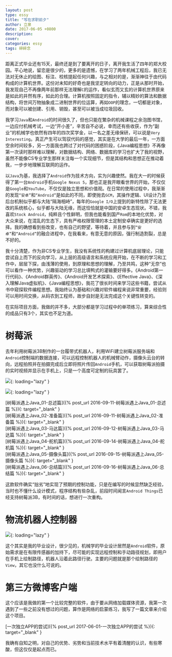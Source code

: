 ```yaml
---
layout: post
type: essy
title: "写在求职前夕"
author: 立泉
date: 2017-06-05 +0800
description: 
cover: 
categories: essy
tags: 碎碎念
---
```


距离正式毕业还有15天，最终还是到了要离开的日子，离开我生活了四年的郑大校园。平心地说，留恋是很少的，更多的是遗憾，在学习了两年机械工程后，我已无法对无休止的绘图、标注、校核提起任何兴趣，与之相对的是，渐渐神往于由代码构成的计算机世界。这份对未知的好奇也是我坚定转向的动力，正是从那时开始，我发现自己不再像两年前那样无法理解`C`的运作，看似玄而又玄的计算机世界原来是如此的井然有序，如此的合理。计算机按照固定的指令，辅以精妙的算法和数据结构，将世间万物抽象成二进制世界的位运算，再如`OOP`的理念，一切都是对象，而对象可以被创建、引用、销毁，甚至可以被当成垃圾回收。

我学习`Java`和`Android`的时间很久了，但也只能在繁杂的机械课程之余泡图书馆，一边应付机械考试，一边“开小差”，辛苦自不必说，幸而还有些收获，作为“副业”的机械学也依然有四年的四次奖学金，以一名之差无缘保研，可以说是`Very Interesting`。真正产生可以驾驭代码的感觉，其实是在大学的最后一年，一方面空余时间较多，另一方面我也跨过了对代码的困惑阶段，《Java编程思想》不再像第一次读时那样难以理解，对数据结构、网络、数据库的学习也扩大了我的视野，虽然不能像CS专业学生那样关注每一个实现细节，但是其结构和思想正在推动着我，一步步地理解互联网的运作。

以`Java`为基，我选择了`Android`作为技术方向，实为兴趣使然。我在大一的时候获得了第一台`Android`手机`Google Nexus 5`，那也正是我开眼看世界的开始，不仅仅是`Google`和`YouTube`，不仅仅是独立思想和价值观。在日常的使用过程中，我渐渐的发现`“安卓”`和`“Android”`是如此的不同，即使抛去`GCM`，其操作逻辑、UI设计乃至后台机制似乎都与大陆“隔海相峙”，每年的`Google I/O`上提到的新特性除了无法更改的系统核心，似乎都与大陆无缘，而这恰恰就是中国的安卓生态现状。不错，我喜欢`Stock Android`，纯粹且个性鲜明，但我也能看到国产`Rom`的本地化优势，对大众来说，在混乱的生态下，具有严格权限管理的本土定制安卓确实是更好的选择。我的确想看到些改变，也有自己的野望，等待着，并且参与到`“安卓”`和`“Android”`的融合进程中，在我看来，有意无意的原因，强行制造割裂，总是不好的。

我十分清楚，作为非CS专业学生，我没有系统性的构建过计算机底层理论，只能尝试自上而下的反向学习，从上层的高级语言和系统应用开始，在不断的学习和工作中，层层下探，由浅薄的使用，到原理和思想的理解，乃至共鸣，这种“无奈”也可以看作一种优势，兴趣驱动的学习总比填鸭式的灌输要好得多。《Android第一行代码》、《Android群英传》、《Android开发艺术探索》、《Effective Java》、《深入理解Java虚拟机》、《Java编程思想》，我花了很长时间来学习这些书籍，尝试从书中窥探软件编程思想。我始终认为基础和兴趣对软件编程来说非常重要，经验则可以用时间交换，从码农到工程师，故步自封是无法完成这个关键性转变的。

在实际项目方面，我做的并不多，大部分都是学习过程中的单项练习，算来综合性的成品只有3个，其实也不足为道。

# 树莓派

去年利用树莓派3B制作的一台履带式机器人，利用WiFi建立树莓派服务端和`Android`控制端的数据连接，可以远程控制机器人的机械臂动作，摄像头云台的转向，远程拍照并在拍摄完成后立即将照片传回`Android`手机，可以获取树莓派拍摄的实时视频并显示在手机上，只是一个高度可定制的玩具罢了。

![](https://apqx.oss-cn-hangzhou.aliyuncs.com/blog/pic/pi_robot_02.jpg){: loading="lazy" }

![](https://apqx.oss-cn-hangzhou.aliyuncs.com/blog/pic/pi_controller.png){: loading="lazy" }

[树莓派遇上Java_01-总述篇]({% post_url 2016-09-11-树莓派遇上Java_01-总述篇 %}){: target="_blank" }  
[树莓派遇上Java_02-准备篇]({% post_url 2016-09-11-树莓派遇上Java_02-准备篇 %}){: target="_blank" }  
[树莓派遇上Java_03-马达篇]({% post_url 2016-09-12-树莓派遇上Java_03-马达篇 %}){: target="_blank" }  
[树莓派遇上Java_04-舵机篇]({% post_url 2016-09-14-树莓派遇上Java_04-舵机篇 %}){: target="_blank" }  
[树莓派遇上Java_05-摄像头篇]({% post_url 2016-09-15-树莓派遇上Java_05-摄像头篇 %}){: target="_blank" }  
[树莓派遇上Java_06-总结篇]({% post_url 2016-09-16-树莓派遇上Java_06-总结篇 %}){: target="_blank" }

这款软件确实“拙劣”地实现了预期的控制功能，只是在编写的时候显然缺乏经验，当时也不懂什么设计模式，程序结构有些杂乱，前段时间闻言`Android Things`已经支持树莓派3B，有时间的话，想进行一次重构。

# 物流机器人控制器

![](https://apqx.oss-cn-hangzhou.aliyuncs.com/blog/pic/seek_node.gif){: loading="lazy" }

这个其实是我的毕业设计，很少见的，机械学的毕业设计居然是`Android`软件，原始需求是在有限传感器的加持下，尽可能的实现远程控制和手动路径规划，即用户在手机上绘制路径，机器人沿着此路径行驶。主要的问题就是那个绘制路径的`View`，其它也没什么可说的。

# 第三方微博客户端

这个应该是我做的第一个比较完整的软件，由于要从网络加载媒体资源，我第一次遇到了一些之前没有想过的问题，算作是网络的启蒙练习，我写了一篇文章来介绍这个项目。

[一次独立APP的尝试]({% post_url 2017-06-01-一次独立APP的尝试 %}){: target="_blank" }

我确有自知之明，对自己的优势、劣势和当前技术水平有着清醒的认识，有些寒酸，但这仅仅是起点而已。